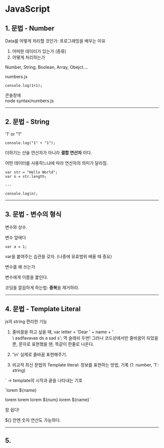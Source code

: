 # JavaScript

## 1. 문법 - Number

Data를 어떻게 처리할 것인가: 프로그래밍을 배우는 이유  

1. 어떠한 데이터가 있는가 (종류)
2. 어떻게 처리하는가  

Number, String, Boolean, Array, Obejct....

numbers.js

~~~
console.log(1+1);
~~~
콘솔창에  
node syntax/numbers.js

---

## 2. 문법 - String
'1' or "1"

~~~
console.log("1" + "1");
~~~

더하기는 산술 연산자가 아니라 **결합 연산자** 이다.

어떤 데이터를 사용하느냐에 따라 연산자의 의미가 달라짐.

~~~
var str = "Hello World";
var n = str.length;

---

console.log(n);
~~~


---

## 3. 문법 - 변수의 형식

변수와 상수.

변수 앞에다
~~~
var a = 1;
~~~
var을 붙여주는 습관을 갖자. (나중에 유효범위 배울 때 중요)  

변수를 왜 쓰는가  

변수에게 이름을 붙인다.

코딩을 깔끔하게 하는법: **중복**을 제거하라.  

---

## 4. 문법 - Template Literal
js의 string 편리한 기능

1. 줄바꿈을 하고 싶을 때,
var letter = 'Dear ' + name + '\
\ asdfavavas ds a sad s';
역 슬래쉬 두번!
그러나 코드상에서만 줄바꿈이 되었을 뿐, 문자로 표현했을 땐, 똑같이 한줄로 나온다.

2. '\n'
실제로 줄바꿈 표현해주기.  

3. 비교적 최신 문법의 Template
literal: 정보를 표현하는 방법, 기록 (1: number, '1': string)  

` -> template의 시작과 끝을 나타내는 기호  

`lorem ${name} 

lorem lorem lorem ${num} lorem ${name}`

참 쉽다!

${} 안엔 숫자 연산도 가능하다.

---

## 5. 
	
